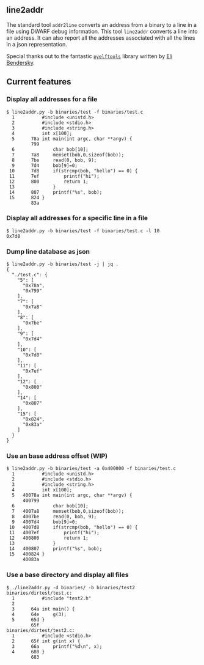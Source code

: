 ## line2addr

The standard tool `addr2line` converts an address from a binary to a line
in a file using DWARF debug information. This tool `line2addr` converts a line
into an address. It can also report all the addresses associated with
all the lines in a json representation.

Special thanks out to the fantastic [`pyelftools`](https://github.com/eliben/pyelftools)
library written by [Eli Bendersky](https://github.com/eliben/).


## Current features
### Display all addresses for a file
```
$ line2addr.py -b binaries/test -f binaries/test.c
  1          #include <unistd.h>
  2          #include <stdio.h>
  3          #include <string.h>
  4          int x[100];
  5      78a int main(int argc, char **argv) {
         799
  6              char bob[10];
  7      7a8     memset(bob,0,sizeof(bob));
  8      7be     read(0, bob, 9);
  9      7d4     bob[9]=0;
 10      7d8     if(strcmp(bob, "hello") == 0) {
 11      7ef         printf("hi");
 12      800         return 1;
 13              }
 14      807     printf("%s", bob);
 15      824 }
         83a
```
### Display all addresses for a specific line in a file
```
$ line2addr.py -b binaries/test -f binaries/test.c -l 10
0x7d8
```
### Dump line database as json
```
$ line2addr.py -b binaries/test -j | jq .
{
  "./test.c": {
    "5": [
      "0x78a",
      "0x799"
    ],
    "7": [
      "0x7a8"
    ],
    "8": [
      "0x7be"
    ],
    "9": [
      "0x7d4"
    ],
    "10": [
      "0x7d8"
    ],
    "11": [
      "0x7ef"
    ],
    "12": [
      "0x800"
    ],
    "14": [
      "0x807"
    ],
    "15": [
      "0x824",
      "0x83a"
    ]
  }
}
```
### Use an base address offset (WIP)
```
$ line2addr.py -b binaries/test -a 0x400000 -f binaries/test.c
  1          #include <unistd.h>
  2          #include <stdio.h>
  3          #include <string.h>
  4          int x[100];
  5   40078a int main(int argc, char **argv) {
      400799
  6              char bob[10];
  7   4007a8     memset(bob,0,sizeof(bob));
  8   4007be     read(0, bob, 9);
  9   4007d4     bob[9]=0;
 10   4007d8     if(strcmp(bob, "hello") == 0) {
 11   4007ef         printf("hi");
 12   400800         return 1;
 13              }
 14   400807     printf("%s", bob);
 15   400824 }
      40083a

```
### Use a base directory and display all files
```
$ ./line2addr.py -d binaries/ -b binaries/test2
binaries/dirtest/test.c:
  1          #include "test2.h"
  2          
  3      64a int main() {
  4      64e     g(3);
  5      65d }
         65f
binaries/dirtest/test2.c:
  1          #include <stdio.h>
  2      65f int g(int x) {
  3      66a     printf("%d\n", x);
  4      680 }
         683
```
